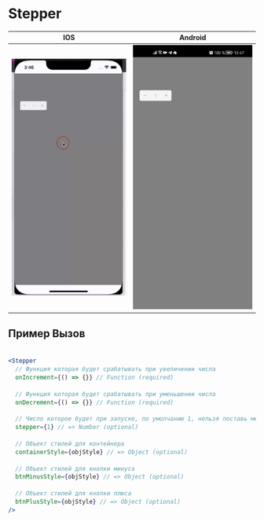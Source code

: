 # Stepper

| IOS | Android |
| --- | ------- |
| <img src="./gif/ios.gif" alt="ios error toast" width="325"> | <img src="./gif/android.gif" alt="android error toast" width="325"> |


## Пример Вызов

```jsx

<Stepper
  // Функция которая будет срабатывать при увеличении числа
  onIncrement={() => {}} // Function (required)

  // Функция которая будет срабатывать при уменьшении числа
  onDecrement={() => {}} // Function (required)

  // Число которое будет при запуске, по умолчанию 1, нельзя поставь меньше 1
  stepper={1} // => Number (optional)

  // Объект стилей для контейнера
  containerStyle={objStyle} // => Object (optional)
  
  // Объект стилей для кнопки минуса
  btnMinusStyle={objStyle} // => Object (optional)
  
  // Объект стилей для кнопки плюса
  btnPlusStyle={objStyle} // => Object (optional)
/>
